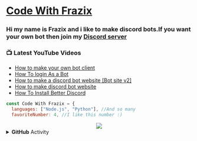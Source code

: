 # [Code With Frazix][youtube]
### Hi my name is Frazix and i like to make discord bots.If you want your own bot then join my [Discord server][Discord]

### 📺 Latest YouTube Videos

<!-- YOUTUBE:START -->
- [How to make your own bot client](https://www.youtube.com/watch?v=7aOcjgiVAv4)
- [How To login As a Bot](https://www.youtube.com/watch?v=b8rwywCAJ40)
- [How to make a discord bot website [Bot site v2]](https://www.youtube.com/watch?v=G6p8_eQ7Mrw)
- [How to make discord bot website](https://www.youtube.com/watch?v=rFzePcM-nJg)
- [How To Install Better Discord](https://www.youtube.com/watch?v=-7HDwBIYZdU)
<!-- YOUTUBE:END -->

```js
const Code With Frazix = {
  languages: ["Node.js", "Python"], //And so many
  favoriteNumber: 4, //I like this number :)
  ```
 
<div align="center"><img src="https://github-profile-trophy.vercel.app/?username=Frazix12&theme=dracula"></div>
<details>
  <summary><b>GitHub</b> Activity</summary>  <img align="left" src="https://github-readme-stats.vercel.app/api?username=Frazix12&theme=tokyonight"><img align="right" src="https://github-readme-stats.vercel.app/api/top-langs/?username=Frazix12&theme=tokyonight&hide=batchfile">
</details>

[Discord]: https://dsc.gg/cwf/
[youtube]: https://www.youtube.com/channel/UCgiRfle1_JSaFV00XcUzfHQ/
